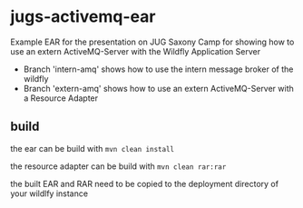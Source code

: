 # jugs-activemq-ear

Example EAR for the presentation on JUG Saxony Camp for showing how to use an extern ActiveMQ-Server with the Wildfly Application Server

- Branch 'intern-amq' shows how to use the intern message broker of the wildfly
- Branch 'extern-amq' shows how to use an extern ActiveMQ-Server with a Resource Adapter

## build

the ear can be build with `mvn clean install`

the resource adapter can be build with `mvn clean rar:rar`

the built EAR and RAR need to be copied to the deployment directory of your wildlfy instance

